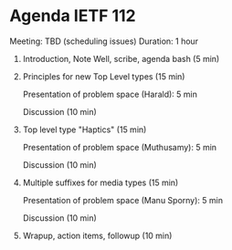 # Agenda IETF 112

Meeting: TBD (scheduling issues)
Duration: 1 hour

1. Introduction, Note Well, scribe, agenda bash (5 min)
2. Principles for new Top Level types (15 min)
    
    Presentation of problem space (Harald): 5 min
    
    Discussion (10 min)
    
4. Top level type "Haptics" (15 min)

    Presentation of problem space (Muthusamy): 5 min
    
    Discussion (10 min)
    
6. Multiple suffixes for media types (15 min)

    Presentation of problem space (Manu Sporny): 5 min
  
    Discussion (10 min)
    
6. Wrapup, action items, followup (10 min)
